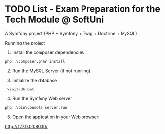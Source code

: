 TODO List - Exam Preparation for the Tech Module @ SoftUni
==========================================================

A Symfony project (PHP + Symfony + Twig + Doctrine + MySQL)

Running the project

1. Install the composer dependencies

`php .\composer.phar install`

2. Run the MySQL Server (if not running)

3. Initialize the database

`.\init-db.bat`

4. Run the Symfony Web server

`php .\bin\console server:run`

5. Open the application in your Web browser:

http://127.0.0.1:8000/
